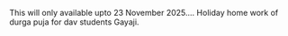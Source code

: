 This will only available upto 23 November 2025.... Holiday home work of durga puja for dav students Gayaji.
